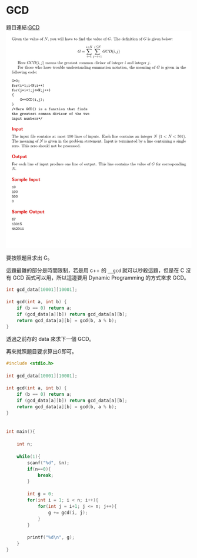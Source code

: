 # GCD

題目連結:[GCD](https://onlinejudge.org/index.php?option=com_onlinejudge&Itemid=8&category=24&page=show_problem&problem=2412)
![35-1](pic/35-1.jpg)

要按照題目求出 G。

這題最難的部分是時間限制，若是用 c++ 的 `__gcd` 就可以秒殺這題，但是在 C 沒有 GCD 函式可以用，所以這邊要用 Dynamic Programming 的方式來求 GCD。

```C
int gcd_data[10001][10001];

int gcd(int a, int b) {
    if (b == 0) return a;
    if (gcd_data[a][b]) return gcd_data[a][b];
    return gcd_data[a][b] = gcd(b, a % b);
}
```
透過之前存的 data 來求下一個 GCD。

再來就照題目要求算出G即可。

```C
#include <stdio.h>

int gcd_data[10001][10001];

int gcd(int a, int b) {
    if (b == 0) return a;
    if (gcd_data[a][b]) return gcd_data[a][b];
    return gcd_data[a][b] = gcd(b, a % b);
}


int main(){

    int n;
    
    while(1){
        scanf("%d", &n);
        if(n==0){
            break;
        }
        
        int g = 0;
        for(int i = 1; i < n; i++){
            for(int j = i+1; j <= n; j++){
                g += gcd(i, j);
            }
        }
        
        printf("%d\n", g);
    }
}
```

